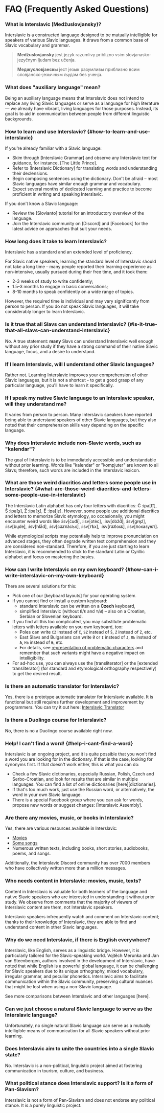 # FAQ (Frequently Asked Questions)

### What is Interslavic (Medžuslovjansky)?

Interslavic is a constructed language designed to be mutually intelligible for speakers of various Slavic languages. It draws from a common base of Slavic vocabulary and grammar.

> **Medžuslovjansky** jest jezyk razumlivy priblizno vsim slovjanasko-jezyčnym ljudam bez učenja.
> 
> **Меджусловјанскы** јест језык разумливы приблизно всим словјанско-језычным људам без ученја.

### What does "auxiliary language" mean?

Being an auxiliary language means that Interslavic does not intend to replace any living Slavic languages or serve as a language for high literature — we already have vibrant, living languages for those purposes. Instead, its goal is to aid in communication between people from different linguistic backgrounds.

### How to learn and use Interslavic? \{#how-to-learn-and-use-interslavic}

If you're already familiar with a Slavic language:
* Skim through [Interslavic Grammar] and observe any Interslavic text for guidance, for instance, [The Little Prince].
* Refer to [Interslavic Dictionary] for translating words and understanding their declensions.
* Begin composing sentences using the dictionary. Don't be afraid – most Slavic languages have similar enough grammar and vocabulary.
* Expect several months of dedicated learning and practice to become proficient in writing and speaking Interslavic.

If you don't know a Slavic language:
* Review the [Slovianto] tutorial for an introductory overview of the language.
* Join the Interslavic community on [Discord] and [Facebook] for the latest advice on approaches that suit your needs.

### How long does it take to learn Interslavic?

Interslavic has a standard and an extended level of proficiency.

For Slavic native speakers, learning the standard level of Interslavic should not take a long time – many people reported their learning experience as non-intensive, usually pursued during their free time, and it took them:

* 2-3 weeks of study to write confidently;
* 1.5-3 months to engage in basic conversations;
* 8-10 months to speak confidently on a wide range of topics.

However, the required time is individual and may vary significantly from person to person. If you do not speak Slavic languages, it will take considerably longer to learn Interslavic.

### Is it true that all Slavs can understand Interslavic? \{#is-it-true-that-all-slavs-can-understand-interslavic}

No. A true statement: **many** Slavs can understand Interslavic well enough without any prior study if they have a strong command of their native Slavic language, focus, and a desire to understand.

### If I learn Interslavic, will I understand other Slavic languages?

Rather not. Learning Interslavic improves your comprehension of other Slavic languages, but it is not a shortcut - to get a good grasp of any particular language, you'll have to learn it specifically.

### If I speak my native Slavic language to an Interslavic speaker, will they understand me?

It varies from person to person. Many Interslavic speakers have reported being able to understand speakers of other Slavic languages, but they also noted that their comprehension skills vary depending on the specific language.

### Why does Interslavic include non-Slavic words, such as "kalendar"?

The goal of Interslavic is to be immediately accessible and understandable without prior learning. Words like "kalendar" or "kompjuter" are known to all Slavs; therefore, such words are included in the Interslavic lexicon.

### What are those weird diacritics and letters some people use in Interslavic? \{#what-are-those-weird-diacritics-and-letters-some-people-use-in-interslavic}

The Interslavic Latin alphabet has only four letters with diacritics: Č :ipa[t͡ʃ], Š :ipa[ʂ], Ž :ipa[ʒ], Ě :ipa[jɛ]. However, some people use additional diacritics and letters to memorize Slavic etymology, so occasionally, you might encounter weird words like :isv[ćuđi], :isv[otėc], :isv[dȯžd́], :isv[gręź], :isv[bųde], :isv[hlåd], :isv[сѫглӑсък], :isv[тѣх], :isv[гѫбоѭ], :isv[показуѥт].

While etymological scripts may potentially help to improve pronunciation on advanced stages, they often degrade written text comprehension and they are considered non-standard. Therefore, if you are just starting to learn Interslavic, it is recommended to stick to the standard Latin or Cyrillic alphabet and focus on mastering the basics.

### How can I write Interslavic on my own keyboard? \{#how-can-i-write-interslavic-on-my-own-keyboard}

There are several solutions for this:

* Pick one of our [keyboard layouts] for your operating system.
* If you cannot find or install a custom keyboard:
  * standard Interslavic can be written on a **Czech** keyboard,
  * simplified Interslavic (without `Ě`/`Є` and `Y`/`Ы`) – also on a Croatian, Serbian or Slovenian keyboard.
* If you find all this too complicated, you may substitute problematic letters with letters available on you own keyboard, too:
  * Poles can write `CZ` instead of `Č`, `SZ` instead of `Š`, `Ż` instead of `Ž`, etc.
  * East Slavs and Bulgarians can write `Й` or `І` instead of `J`, `ЛЬ` instead of `Љ`, `НЬ` instead of `Њ`, etc.
  * For details, see [representation of problematic characters](https://interslavic.fun/learn/orthography/#representation-of-problematic-characters) and remember that such variants might have a negative impact on intelligibility.
* For ad-hoc use, you can always use the [transliterator] or the [extended transliterator] (for standard and etymological orthography respectively) to get the desired result.

### Is there an automatic translator for Interslavic?

Yes, there is a prototype automatic translator for Interslavic available. It is functional but still requires further development and improvement by programmers. You can try it out here: [Interslavic Translator](https://huggingface.co/spaces/Salavat/Interslavic-Translator-NLLB200)

### Is there a Duolingo course for Interslavic?

No, there is no a Duolingo course available right now.

### Help! I can't find a word! \{#help-i-cant-find-a-word}

Interslavic is an ongoing project, and it is quite possible that you won't find a word you are looking for in the dictionary. If that is the case, looking for synonyms first. If that doesn't work either, this is what you can do:

- Check a few Slavic dictionaries, especially Russian, Polish, Czech and Serbo-Croatian, and look for results that are similar in multiple languages. You can find a list of online dictionaries [here][dictionaries].
- If that's too much work, just use the Russian word, or alternatively, the word in your own Slavic language.
- There is a special Facebook group where you can ask for words, propose new words or suggest changes: [Interslavic Assembly].

### Are there any movies, music, or books in Interslavic?

Yes, there are various resources available in Interslavic:
- [Movies](https://www.youtube.com/playlist?list=PLN7FF06VmIkkpWsnaRKitfJMx0Ngr8h-g)
- [Some songs](https://youtube.com/playlist?list=PL--S_Qi-XfGTs4Hpnukm4VyiymJJ5VZqF)
- Numerous written texts, including books, short stories, audiobooks, poems, and songs.

Additionally, the Interslavic Discord community has over 7000 members who have collectively written more than a million messages.

### Who needs content in Interslavic: movies, music, texts?

Content in Interslavic is valuable for both learners of the language and native Slavic speakers who are interested in understanding it without prior study. We observe from comments that the majority of viewers of Interslavic content are them, not Interslavic speakers.

Interslavic speakers infrequently watch and comment on Interslavic content; thanks to their knowledge of Interslavic, they are able to find and understand content in other Slavic languages.

### Why do we need Interslavic, if there is English everywhere?

Interslavic, like English, serves as a linguistic bridge. However, it is particularly tailored for the Slavic-speaking world. Vojtěch Merunka and Jan van Steenbergen, authors involved in the development of Interslavic, have noted that while English is a powerful global language, it can be challenging for Slavic speakers due to its unique orthography, mixed vocabulary, irregular grammar, and peculiar phonetics. Interslavic aims to facilitate communication within the Slavic community, preserving cultural nuances that might be lost when using a non-Slavic language.

See more comparisons between Interslavic and other languages [here].

### Can we just choose a natural Slavic language to serve as the Interslavic language?

Unfortunately, no single natural Slavic language can serve as a mutually intelligible means of communication for all Slavic speakers without prior learning.

### Does Interslavic aim to unite the countries into a single Slavic state?

No. Interslavic is a non-political, linguistic project aimed at fostering communication in tourism, culture, and business.

### What political stance does Interslavic support? Is it a form of Pan-Slavism?

Interslavic is not a form of Pan-Slavism and does not endorse any political stance. It is a purely linguistic project.

